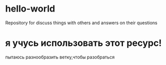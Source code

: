 # hello-world
Repository for discuss things with others and answers on their questions
# я учусь использовать этот ресурс!


пытаюсь разнообразить ветку,чтобы разобраться

